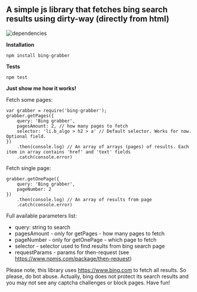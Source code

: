 A simple js library that fetches bing search results using dirty-way (directly from html)
------------------------------------------------------------------------
![dependencies](https://david-dm.org/pokatomnik/bing-grabber.svg)

**Installation**

`npm install bing-grabber`

**Tests**

`npm test`

**Just show me how it works!**

Fetch some pages:

    var grabber = require('bing-grabber');
    grabber.getPages({
	    query: 'Bing grabber',
	    pagesAmount: 2, // how many pages to fetch
	    selector: 'li.b_algo > h2 > a' // Default selector. Works for now. Optional field.
	})
		.then(console.log) // An array of arrays (pages) of results. Each item in array contains 'href' and 'text' fields
		.catch(console.error)
  
  Fetch single page:
  

    grabber.getOnePage({
	    query: 'Bing grabber',
	    pageNumber: 2
    })
	    .then(console.log) // An array of results from page
	    .catch(console.error)
	    
  Full available parameters list:
  * query: string to search
  * pagesAmount - only for getPages - how many pages to fetch
  * pageNumber - only for getOnePage - which page to fetch
  * selector - selector used to find results from bing search page
  * requestParams - params for then-request (see https://www.npmjs.com/package/then-request)

Please note, this library uses https://www.bing.com to fetch all results. So please, do bot abuse.
Actually, bing does not protect its search results and you may not see any captcha challenges or block pages.
Have fun!